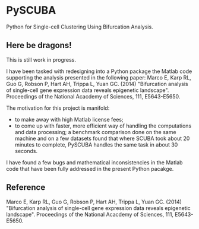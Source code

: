 # PySCUBA
Python for Single-cell Clustering Using Bifurcation Analysis.

Here be dragons!
----------------

This is still work in progress.

I have been tasked with redesigning into a Python package the Matlab code supporting the analysis presented in the following paper:
Marco E, Karp RL, Guo G, Robson P, Hart AH, Trippa L, Yuan GC. (2014) "Bifurcation analysis of single-cell gene expression data reveals epigenetic landscape". Proceedings of the National Acacdemy of Sciences, 111, E5643-E5650.

The motivation for this project is manifold:
- to make away with high Matlab license fees;
- to come up with faster, more efficient way of handling the computations and data processing; a benchmark comparison done on the same machine and on a few datasets found that where SCUBA took about 20 minutes to complete, PySCUBA handles the same task in about 30 seconds.

I have found a few bugs and mathematical inconsistencies in the Matlab code that have been fully addressed in the present Python pacakge.

Reference
---------

Marco E, Karp RL, Guo G, Robson P, Hart AH, Trippa L, Yuan GC. (2014) "Bifurcation analysis of single-cell gene expression data reveals epigenetic landscape". Proceedings of the National Acacdemy of Sciences, 111, E5643-E5650.




